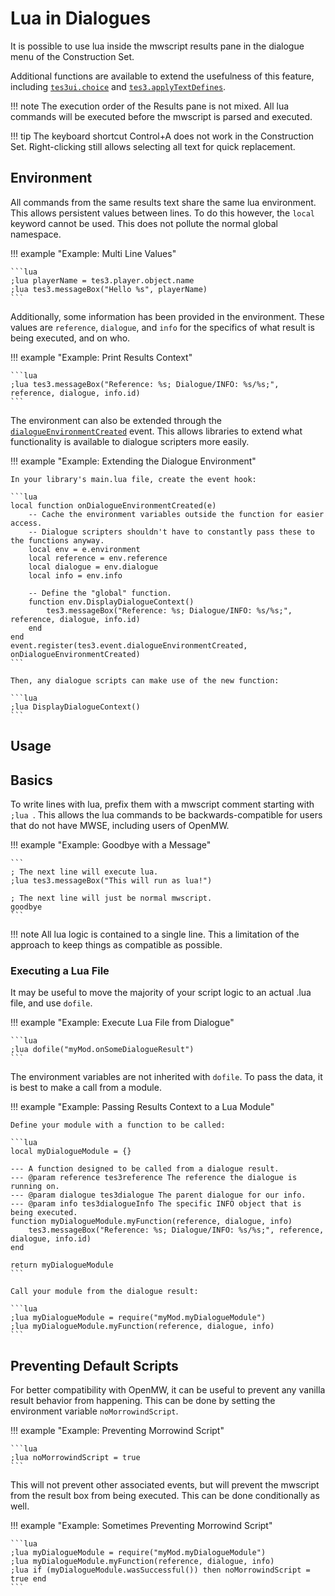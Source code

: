 # Lua in Dialogues

It is possible to use lua inside the mwscript results pane in the dialogue menu of the Construction Set.

Additional functions are available to extend the usefulness of this feature, including [`tes3ui.choice`](https://mwse.github.io/MWSE/apis/tes3ui/#tes3uichoice) and [`tes3.applyTextDefines`](https://mwse.github.io/MWSE/apis/tes3/#tes3applytextdefines).

!!! note
	The execution order of the Results pane is not mixed. All lua commands will be executed before the mwscript is parsed and executed.

!!! tip
	The keyboard shortcut Control+A does not work in the Construction Set. Right-clicking still allows selecting all text for quick replacement.


## Environment

All commands from the same results text share the same lua environment. This allows persistent values between lines. To do this however, the `local` keyword cannot be used. This does not pollute the normal global namespace.

!!! example "Example: Multi Line Values"

	```lua
	;lua playerName = tes3.player.object.name
	;lua tes3.messageBox("Hello %s", playerName)
	```

Additionally, some information has been provided in the environment. These values are `reference`, `dialogue`, and `info` for the specifics of what result is being executed, and on who.

!!! example "Example: Print Results Context"

	```lua
	;lua tes3.messageBox("Reference: %s; Dialogue/INFO: %s/%s;", reference, dialogue, info.id)
	```

The environment can also be extended through the [`dialogueEnvironmentCreated`](https://mwse.github.io/MWSE/events/dialogueEnvironmentCreated/) event. This allows libraries to extend what functionality is available to dialogue scripters more easily.

!!! example "Example: Extending the Dialogue Environment"

	In your library's main.lua file, create the event hook:

	```lua
	local function onDialogueEnvironmentCreated(e)
		-- Cache the environment variables outside the function for easier access.
		-- Dialogue scripters shouldn't have to constantly pass these to the functions anyway.
		local env = e.environment
		local reference = env.reference
		local dialogue = env.dialogue
		local info = env.info

		-- Define the "global" function.
		function env.DisplayDialogueContext()
			tes3.messageBox("Reference: %s; Dialogue/INFO: %s/%s;", reference, dialogue, info.id)
		end
	end
	event.register(tes3.event.dialogueEnvironmentCreated, onDialogueEnvironmentCreated)
	```

	Then, any dialogue scripts can make use of the new function:

	```lua
	;lua DisplayDialogueContext()
	```


## Usage

## Basics

To write lines with lua, prefix them with a mwscript comment starting with `;lua `. This allows the lua commands to be backwards-compatible for users that do not have MWSE, including users of OpenMW.

!!! example "Example: Goodbye with a Message"

	```
	; The next line will execute lua.
	;lua tes3.messageBox("This will run as lua!")

	; The next line will just be normal mwscript.
	goodbye
	```

!!! note
	All lua logic is contained to a single line. This a limitation of the approach to keep things as compatible as possible.


### Executing a Lua File

It may be useful to move the majority of your script logic to an actual .lua file, and use `dofile`.

!!! example "Example: Execute Lua File from Dialogue"

	```lua
	;lua dofile("myMod.onSomeDialogueResult")
	```

The environment variables are not inherited with `dofile`. To pass the data, it is best to make a call from a module.

!!! example "Example: Passing Results Context to a Lua Module"

	Define your module with a function to be called:

	```lua
	local myDialogueModule = {}

	--- A function designed to be called from a dialogue result.
	--- @param reference tes3reference The reference the dialogue is running on.
	--- @param dialogue tes3dialogue The parent dialogue for our info.
	--- @param info tes3dialogueInfo The specific INFO object that is being executed.
	function myDialogueModule.myFunction(reference, dialogue, info)
		tes3.messageBox("Reference: %s; Dialogue/INFO: %s/%s;", reference, dialogue, info.id)
	end

	return myDialogueModule
	```

	Call your module from the dialogue result:

	```lua
	;lua myDialogueModule = require("myMod.myDialogueModule")
	;lua myDialogueModule.myFunction(reference, dialogue, info)
	```


## Preventing Default Scripts

For better compatibility with OpenMW, it can be useful to prevent any vanilla result behavior from happening. This can be done by setting the environment variable `noMorrowindScript`.


!!! example "Example: Preventing Morrowind Script"

	```lua
	;lua noMorrowindScript = true
	```

This will not prevent other associated events, but will prevent the mwscript from the result box from being executed. This can be done conditionally as well.

!!! example "Example: Sometimes Preventing Morrowind Script"

	```lua
	;lua myDialogueModule = require("myMod.myDialogueModule")
	;lua myDialogueModule.myFunction(reference, dialogue, info)
	;lua if (myDialogueModule.wasSuccessful()) then noMorrowindScript = true end
	```
